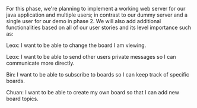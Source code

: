 For this phase, we're planning to implement a working web server for our java application and multiple users; in contrast to our dummy server and a single user for our demo 
in phase 2.  We will also add additional functionalities based on all of our user stories and its level importance such as: 

Leox: I want to be able to change the board I am viewing.

Leox: I want to be able to send other users private messages so I can communicate more directly.

Bin: I want to be able to subscribe to boards so I can keep track of specific boards.

Chuan: I want to be able to create my own board so that I can add new board topics.
